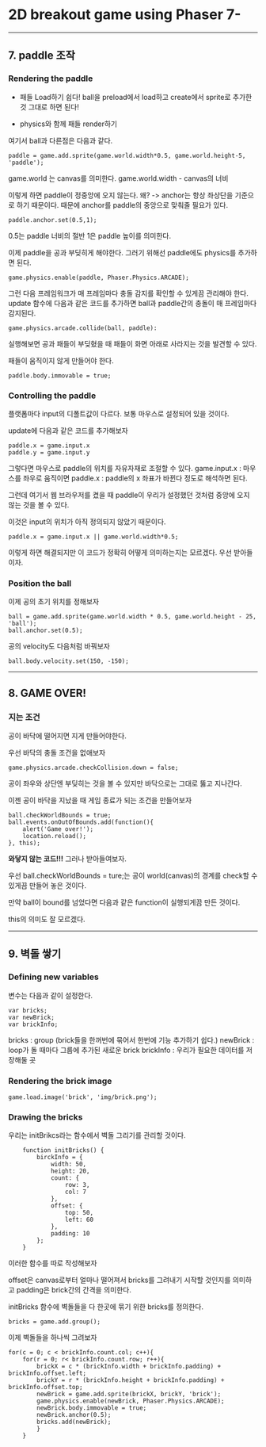 # 2D breakout game using Phaser 7-

---

## 7. paddle 조작

### Rendering the paddle

- 패들 Load하기
쉽다!
ball을 preload에서 load하고 create에서 sprite로 추가한 것 그대로 하면 된다!

- physics와 함께 패들 render하기

여기서 ball과 다른점은 다음과 같다.
~~~
paddle = game.add.sprite(game.world.width*0.5, game.world.height-5, 'paddle');
~~~
game.world 는 canvas를 의미한다.
game.world.width - canvas의 너비

이렇게 하면 paddle이 정중앙에 오지 않는다.
왜? -> anchor는 항상 좌상단을 기준으로 하기 때문이다.
때문에 anchor를 paddle의 중앙으로 맞춰줄 필요가 있다.

~~~
paddle.anchor.set(0.5,1);
~~~

0.5는 paddle 너비의 절반
1은 paddle 높이를 의미한다.


이제 paddle을 공과 부딪히게 해야한다.
그러기 위해선 paddle에도 physics를 추가하면 된다.

~~~
game.physics.enable(paddle, Phaser.Physics.ARCADE);
~~~

그런 다음 프레임워크가 매 프레임마다 충돌 감지를 확인할 수 있게끔 관리해야 한다.
update 함수에 다음과 같은 코드를 추가하면 ball과 paddle간의 충돌이 매 프레임마다 감지된다.

~~~
game.physics.arcade.collide(ball, paddle):
~~~

실행해보면
공과 패들이 부딪혔을 때
패들이 화면 아래로 사라지는 것을 발견할 수 있다.

패들이 움직이지 않게 만들어야 한다.

~~~
paddle.body.immovable = true;
~~~

### Controlling the paddle

플랫폼마다 input의 디폴트값이 다르다.
보통 마우스로 설정되어 있을 것이다.

update에 다음과 같은 코드를 추가해보자

~~~
paddle.x = game.input.x
paddle.y = game.input.y
~~~

그렇다면 마우스로 paddle의 위치를 자유자재로 조절할 수 있다.
game.input.x : 마우스를 좌우로 움직이면
paddle.x : paddle의 x 좌표가 바뀐다
정도로 해석하면 된다.

그런데 여기서 웹 브라우저를 켰을 때
paddle이 우리가 설정했던 것처럼 중앙에 오지 않는 것을 볼 수 있다.

이것은 input의 위치가 아직 정의되지 않았기 때문이다.

~~~
paddle.x = game.input.x || game.world.width*0.5;
~~~
이렇게 하면 해결되지만 이 코드가 정확히 어떻게 의미하는지는 모르겠다.
우선 받아들이자.

### Position the ball

이제 공의 초기 위치를 정해보자

~~~
ball = game.add.sprite(game.world.width * 0.5, game.world.height - 25, 'ball');
ball.anchor.set(0.5);
~~~

공의 velocity도 다음처럼 바꿔보자

~~~
ball.body.velocity.set(150, -150);
~~~

---


## 8. GAME OVER!

### 지는 조건

공이 바닥에 떨어지면 지게 만들어야한다.

우선 바닥의 충돌 조건을 없애보자

~~~
game.physics.arcade.checkCollision.down = false;
~~~

공이 좌우와 상단엔 부딪히는 것을 볼 수 있지만 바닥으로는 그대로 뚫고 지나간다.

이젠 공이 바닥을 지났을 때 게임 종료가 되는 조건을 만들어보자
~~~
ball.checkWorldBounds = true;
ball.events.onOutOfBounds.add(function(){
    alert('Game over!');
    location.reload();
}, this);
~~~

**와닿지 않는 코드!!!**
그러나 받아들여보자.

우선 ball.checkWorldBounds = ture;는 공이 world(canvas)의 경계를 check할 수 있게끔 만들어 놓은 것이다.

만약 ball이 bound를 넘었다면 다음과 같은 function이 실행되게끔 만든 것이다.

this의 의미도 잘 모르겠다.

---

## 9. 벽돌 쌓기

### Defining new variables

변수는 다음과 같이 설정한다.
~~~
var bricks;
var newBrick;
var brickInfo;
~~~
bricks : group (brick들을 한꺼번에 묶어서 한번에 기능 추가하기 쉽다.)
newBrick : loop가 돌 때마다 그룹에 추가된 새로운 brick
brickInfo : 우리가 필요한 데이터를 저장해둘 곳

### Rendering the brick image

~~~
game.load.image('brick', 'img/brick.png');
~~~

### Drawing the bricks

우리는 initBrikcs라는 함수에서 벽돌 그리기를 관리할 것이다.

~~~
    function initBricks() {
        birckInfo = {
            width: 50,
            height: 20,
            count: {
                row: 3,
                col: 7
            },
            offset: {
                top: 50,
                left: 60
            },
            padding: 10
        };
    }
~~~
이러한 함수를 따로 작성해보자

offset은 canvas로부터 얼마나 떨어져서 bricks를 그려내기 시작할 것인지를 의미하고
padding은 brick간의 간격을 의미한다.

initBricks 함수에 벽돌들을 다 한곳에 묶기 위한 bricks를 정의한다.

~~~
bricks = game.add.group();
~~~

이제 벽돌들을 하나씩 그려보자

~~~
for(c = 0; c < brickInfo.count.col; c++){
    for(r = 0; r< brickInfo.count.row; r++){
        brickX = c * (brickInfo.width + brickInfo.padding) + brickInfo.offset.left;
        brickY = r * (brickInfo.height + brickInfo.padding) + brickInfo.offset.top;
        newBrick = game.add.sprite(brickX, brickY, 'brick');
        game.physics.enable(newBrick, Phaser.Physics.ARCADE);
        newBrick.body.immovable = true;
        newBrick.anchor(0.5);
        bricks.add(newBrick);
        }
    }
~~~

